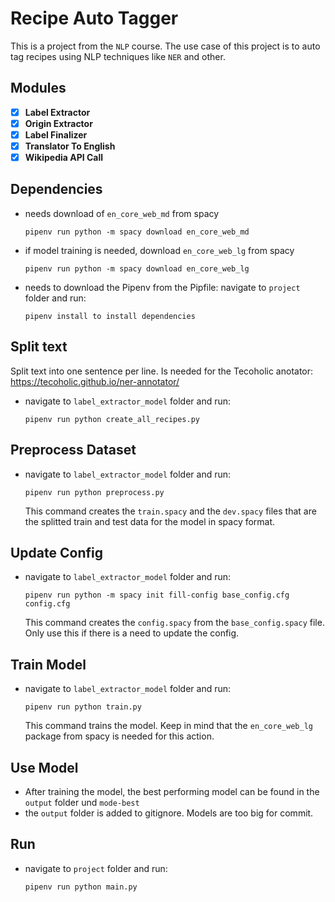 # Recipe Auto Tagger

This is a project from the `NLP` course. The use case of this project is to auto tag recipes using 
NLP techniques like `NER` and other.

## Modules
- [x] **Label Extractor**
- [x] **Origin Extractor**
- [x] **Label Finalizer**
- [x] **Translator To English**
- [x] **Wikipedia API Call**

## Dependencies
  - needs download of `en_core_web_md` from spacy

        pipenv run python -m spacy download en_core_web_md

  - if model training is needed, download `en_core_web_lg` from spacy

        pipenv run python -m spacy download en_core_web_lg

  - needs to download the Pipenv from the Pipfile: navigate to `project` folder and run:
    
        pipenv install to install dependencies


## Split text 
Split text into one sentence per line. Is needed for the Tecoholic anotator: https://tecoholic.github.io/ner-annotator/
  - navigate to `label_extractor_model` folder and run:
    
        pipenv run python create_all_recipes.py
    

## Preprocess Dataset
  - navigate to `label_extractor_model` folder and run:
    
        pipenv run python preprocess.py
    
    This command creates the `train.spacy` and the `dev.spacy` files that are the splitted train and test data for the model in spacy format.

## Update Config
  - navigate to `label_extractor_model` folder and run:
    
        pipenv run python -m spacy init fill-config base_config.cfg config.cfg
    
    This command creates the `config.spacy` from the `base_config.spacy` file. Only use this if there is a need to update the config.


## Train Model
  - navigate to `label_extractor_model` folder and run:
    
        pipenv run python train.py
    
    This command trains the model. Keep in mind that the `en_core_web_lg` package from spacy is needed for this action.

## Use Model
  - After training the model, the best performing model can be found in the `output` folder und `mode-best`
  - the `output` folder is added to gitignore. Models are too big for commit.


## Run
  - navigate to `project` folder and run:
    
        pipenv run python main.py
